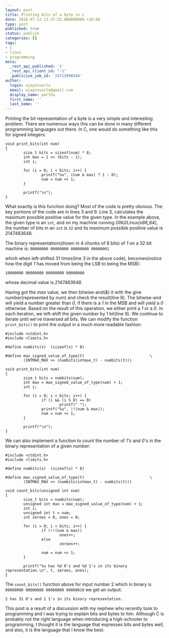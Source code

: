 ```yaml
---
layout: post
title: Printing bits of a byte in C
date: 2016-07-12 13:37:52.000000000 +10:00
type: post
published: true
status: publish
categories: []
tags:
- c
- linux
- programming
meta:
  _rest_api_published: '1'
  _rest_api_client_id: "-1"
  _publicize_job_id: '24712996544'
author:
  login: ajaysusarla
  email: ajaysusarla@gmail.com
  display_name: partha
  first_name: ''
  last_name: ''
---
```

Printing the bit representation of a byte is a very simple and
interesting problem. There are numerous ways this can be done in many
different programming languages out there. In C, one would do
something like this for signed integers:
```
void print_bits(int num)
{
        size_t bits = sizeof(num) * 8;
        int max = 1 << (bits - 1);
        int i;

        for (i = 0; i < bits; i++) {
                printf("%u", (num & max) ? 1 : 0);
                num = num << 1;
        }

        printf("\n");
}
```
What exactly is this function doing?
Most of the code is pretty obvious. The key portions of the code are in lines 3 and 9.
Line 3, calculates the maximum possible positive value for the given
type. In the example above, the given type is an `int`, and on my
machine running _GNU/Linux(x86\_64)_, the number of bits in an `int`
is `32` and its maximum possible positive value is 2147483648.

The binary representation(shown in 4 chunks of 8 bits) of *1* on a 32 bit machine is:
`00000000 00000000 00000000 00000001`

which when left-shifted 31 times(line 3 in the above code),
becomes(notice how the digit *1* has moved from being the LSB to being
the MSB):

`10000000 00000000 00000000 00000000`

whose decimal value is *2147483648*.

Having got the *max* value, we then bitwise-and(*&*) it with the give
number(represented by *num*) and check the result(line 8). The
bitwise-and will yield a number greater than *0*, if there is a *1* in
the MSB and will yield a *0* otherwise. Based on the result of this
operation, we either print a *1* or a *0*.
In each iteration, we left-shift the given number by 1 bit(line 9). We
continue to iterate until we've traversed all bits. 
We can modify the function `print_bits()` to print the output in a
much more readable fashion:
```
#include <stdint.h>
#include <limits.h>

#define numbits(x)  (sizeof(x) * 8)

#define max_signed_value_of_type(t)                             \
        (INTMAX_MAX >> (numbits(intmax_t) - numbits(t)))

void print_bits(int num)
{
        size_t bits = numbits(num);
        int max = max_signed_value_of_type(num) + 1;
        int i;

        for (i = 0; i < bits; i++) {
                if (i && (i % 8) == 0)
                        printf(" ");
                printf("%u", !!(num & max));
                num = num << 1;
        }

        printf("\n");
}
```
We can also implement a function to count the number of *1's* and
*0's* in the binary representation of a given number:

```
#include <stdint.h>
#include <limits.h>

#define numbits(x)  (sizeof(x) * 8)

#define max_signed_value_of_type(t)                             \
        (INTMAX_MAX >> (numbits(intmax_t) - numbits(t)))

void count_bits(unsigned int num)
{
        size_t bits = numbits(num);
        unsigned int max = max_signed_value_of_type(num) + 1;
        int i;
        unsigned int t = num;
        int zeroes = 0, ones = 0;

        for (i = 0; i < bits; i++) {
                if (!!(num & max))
                        ones++;
                else
                        zeroes++;

                num = num << 1;
        }

        printf("%u has %d 0's and %d 1's in its binary representation.\n", t, zeroes, ones);
}
```

The `count_bits()` function above for input number 2 which in binary
is `00000000 00000000 00000000 00000010` we get an output:

`2 has 31 0's and 1 1's in its binary representation.`

This post is a result of a discussion with my nephew who recently took
to programming and I was trying to explain bits and bytes to him.
Although C is probably not the right language when introducing a
high-schooler to programming, I thought it is the language that
expresses bits and bytes well, and also, it is the language that I
know the best.
